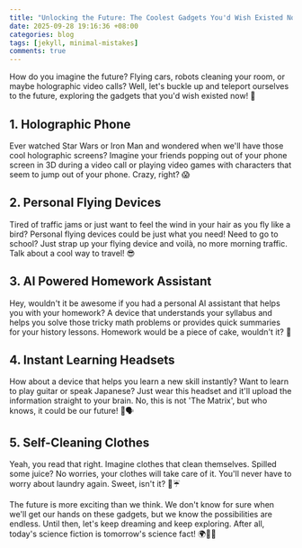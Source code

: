 ```yaml
---
title: "Unlocking the Future: The Coolest Gadgets You'd Wish Existed Now!"
date: 2025-09-28 19:16:36 +08:00
categories: blog
tags: [jekyll, minimal-mistakes]
comments: true
---
```


How do you imagine the future? Flying cars, robots cleaning your room, or maybe holographic video calls? Well, let's buckle up and teleport ourselves to the future, exploring the gadgets that you'd wish existed now! 🚀

## **1. Holographic Phone**

Ever watched Star Wars or Iron Man and wondered when we'll have those cool holographic screens? Imagine your friends popping out of your phone screen in 3D during a video call or playing video games with characters that seem to jump out of your phone. Crazy, right? 😱

## **2. Personal Flying Devices**

Tired of traffic jams or just want to feel the wind in your hair as you fly like a bird? Personal flying devices could be just what you need! Need to go to school? Just strap up your flying device and voilà, no more morning traffic. Talk about a cool way to travel! 😎

## **3. AI Powered Homework Assistant**

Hey, wouldn't it be awesome if you had a personal AI assistant that helps you with your homework? A device that understands your syllabus and helps you solve those tricky math problems or provides quick summaries for your history lessons. Homework would be a piece of cake, wouldn't it? 🍰

## **4. Instant Learning Headsets**

How about a device that helps you learn a new skill instantly? Want to learn to play guitar or speak Japanese? Just wear this headset and it'll upload the information straight to your brain. No, this is not 'The Matrix', but who knows, it could be our future! 🎸🗣️

## **5. Self-Cleaning Clothes**

Yeah, you read that right. Imagine clothes that clean themselves. Spilled some juice? No worries, your clothes will take care of it. You'll never have to worry about laundry again. Sweet, isn't it? 👕☔

The future is more exciting than we think. We don't know for sure when we'll get our hands on these gadgets, but we know the possibilities are endless. Until then, let's keep dreaming and keep exploring. After all, today's science fiction is tomorrow's science fact! 🌍🔬🌟
